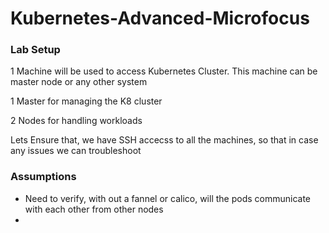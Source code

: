 # Kubernetes-Advanced-Microfocus

### Lab Setup

1 Machine will be used to access Kubernetes Cluster. This machine can be master node or any other system

1 Master for managing the K8 cluster

2 Nodes for handling workloads

Lets Ensure that, we have SSH accecss to all the machines, so that in case any issues we can troubleshoot

### Assumptions

- Need to verify, with out a fannel or calico, will the pods communicate with each other from other nodes
-

